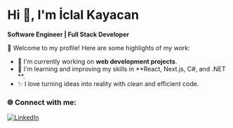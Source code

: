 # Hi 👋, I'm İclal Kayacan
**Software Engineer | Full Stack Developer**

🌟 Welcome to my profile! Here are some highlights of my work:
- 🔭 I'm currently working on **web development projects**.
- 🌱 I'm learning and improving my skills in **React, Next.js, C#, and .NET **.
- ✨ I love turning ideas into reality with clean and efficient code.

### 🌐 Connect with me:
[![LinkedIn](https://img.shields.io/badge/-LinkedIn-blue?logo=LinkedIn&logoColor=white&style=for-the-badge)](https://linkedin.com/in/iclal-kayacan-0s5b)

